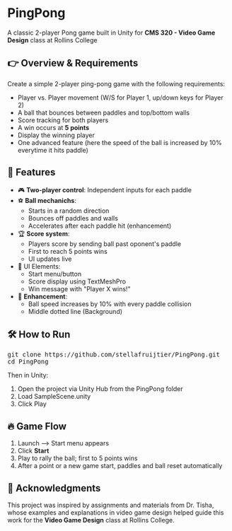 # PingPong

A classic 2-player Pong game built in Unity for **CMS 320 - Video Game Design** class at Rollins College


## 👉 Overview & Requirements

Create a simple 2-player ping-pong game with the following requirements:

- Player vs. Player movement (W/S for Player 1, up/down keys for Player 2)
- A ball that bounces between paddles and top/bottom walls
- Score tracking for both players
- A win occurs at **5 points**
- Display the winning player
- One advanced feature (here the speed of the ball is increased by 10% everytime it hits paddle)


## 🧠 Features 

- 🎮 **Two-player control**: Independent inputs for each paddle
- ⚽️ **Ball mechanichs**:
  - Starts in a random direction
  - Bounces off paddles and walls
  - Accelerates after each paddle hit (enhancement)
- 🏆 **Score system**:
  - Players score by sending ball past oponent's paddle
  - First to reach 5 points wins
  - UI updates live
- 💬 UI Elements:
  - Start menu/button
  - Score display using TextMeshPro
  - Win message with "Player X wins!"
- 🧩 **Enhancement**:
  - Ball speed increases by 10% with every paddle collision
  - Middle dotted line (Background)
 

## 🛠️ How to Run

<pre>
git clone https://github.com/stellafruijtier/PingPong.git
cd PingPong
</pre>

Then in Unity:
1. Open the project via Unity Hub from the PingPong folder
2. Load SampleScene.unity
3. Click Play


## 🔥 Game Flow

1. Launch --> Start menu appears
2. Click **Start**
3. Play to rally the ball; first to 5 points wins
4. After a point or a new game start, paddles and ball reset automatically


## 📖 Acknowledgments

This project was inspired by assignments and materials from Dr. Tisha, whose examples and explanations in video game design helped guide this work for the **Video Game Design** class at Rollins College.
